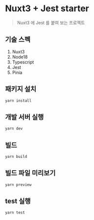 # Nuxt3 + Jest starter

> Nuxt3 에 Jest 를 붙여 보는 프로젝트

## 기술 스펙

1. Nuxt3
2. Node18
3. Typescript
4. Jest
5. Pinia

## 패키지 설치

```bash
yarn install
```

## 개발 서버 실행

```bash
yarn dev
```

## 빌드

```bash
yarn build
```

## 빌드 파일 미리보기

```bash
yarn preview
```

## test 실행

```bash
yarn test
```
